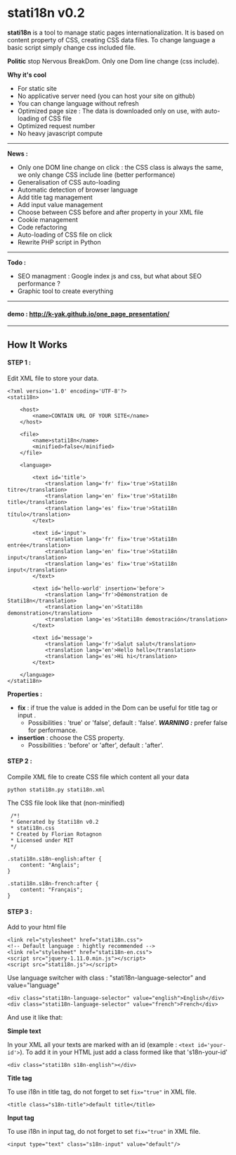 stati18n v0.2
=====================


**stati18n** is a tool to manage static pages internationalization. It is based on content property of CSS, creating CSS data files. To change language a basic script simply change css included file. 

**Politic** stop Nervous BreakDom. Only one Dom line change (css include). 

**Why it's cool**
- For static site
- No applicative server need (you can host your site on github)
- You can change language without refresh
- Optimized page size : The data is downloaded only on use, with auto-loading of CSS file
- Optimized request number
- No heavy javascript compute

----------
**News :**

- Only one DOM line change on click : the CSS class is always the same, we only change CSS include line (better performance)
- Generalisation of CSS auto-loading
- Automatic detection of browser language
- Add title tag management 
- Add input value management
- Choose between CSS before and after property in your XML file
- Cookie management
- Code refactoring
- Auto-loading of CSS file on click 
- Rewrite PHP script in Python

----------
**Todo :**

- SEO managment : Google index js and css, but what about SEO performance ?  
- Graphic tool to create everything

----------
#### demo : http://k-yak.github.io/one_page_presentation/
----------


How It Works
---------
#### <i class="icon-file"></i> STEP 1 : 
Edit XML file to store your data.
```
<?xml version='1.0' encoding='UTF-8'?>
<stati18n>

	<host>
		<name>CONTAIN URL OF YOUR SITE</name>
	</host>

    <file>
        <name>stati18n</name>
        <minified>false</minified>
    </file>

    <language>
	
        <text id='title'>
            <translation lang='fr' fix='true'>Stati18n titre</translation>
            <translation lang='en' fix='true'>Stati18n title</translation>
            <translation lang='es' fix='true'>Stati18n título</translation>
        </text>
		
        <text id='input'>
            <translation lang='fr' fix='true'>Stati18n entrée</translation>
            <translation lang='en' fix='true'>Stati18n input</translation>
            <translation lang='es' fix='true'>Stati18n input</translation>
        </text>
	
        <text id='hello-world' insertion='before'>
            <translation lang='fr'>Démonstration de Stati18n</translation>
            <translation lang='en'>Stati18n demonstration</translation>
            <translation lang='es'>Stati18n demostración</translation>
        </text>

        <text id='message'>
            <translation lang='fr'>Salut salut</translation>
            <translation lang='en'>Hello hello</translation>
            <translation lang='es'>Hi hi</translation>
        </text>

    </language>
</stati18n>

```
**Properties :** 

- **fix** : if true the value is added in the Dom can be useful for title tag or input .
    - Possibilities : 'true' or 'false', default : 'false'. ***WARNING :*** prefer false for performance.
- **insertion** : choose the CSS property.
    - Possibilities : 'before' or 'after', default : 'after'.  

#### <i class="icon-file"></i> STEP 2 :
Compile XML file to create CSS file which content all your data
```
python stati18n.py stati18n.xml
```
The CSS file look like that (non-minified)
```
 /*!
 * Generated by Stati18n v0.2
 * stati18n.css
 * Created by Florian Rotagnon
 * Licensed under MIT
 */
 
.stati18n.s18n-english:after {
    content: "Anglais";
}

.stati18n.s18n-french:after {
    content: "Français";
}
```

#### <i class="icon-file"></i> STEP 3 : 
Add to your html file
```
<link rel="stylesheet" href="stati18n.css">
<!-- Default language : hightly recommended -->
<link rel="stylesheet" href="stati18n-en.css">
<script src="jquery-1.11.0.min.js"></script>
<script src="stati18n.js"></script>
```

Use language switcher with class : "stati18n-language-selector" and value="language"
```
<div class="stati18n-language-selector" value="english">English</div>
<div class="stati18n-language-selector" value="french">French</div>
```

And use it like that:

**Simple text**

In your XML all your texts are marked with an id (example : ```<text id='your-id'>```). To add it in your HTML just add a class formed like that 's18n-your-id'

```
<div class="stati18n s18n-english"></div>
```

**Title tag**

To use i18n in title tag, do not forget to set ```fix="true"``` in XML file.
```
<title class="s18n-title">default title</title>
```

**Input tag**

To use i18n in input tag, do not forget to set ```fix="true"``` in XML file.
```
<input type="text" class="s18n-input" value="default"/>
```
